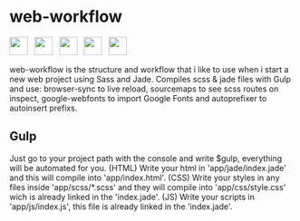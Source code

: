 # web-workflow 
 <img src="https://github.com/delvallejoni/web-workflow/blob/master/app/images/npm.png" width="32"/> &nbsp; <img src="https://github.com/delvallejoni/web-workflow/blob/master/app/images/gulp.png" width="32"/> &nbsp; <img src="https://github.com/delvallejoni/web-workflow/blob/master/app/images/jade.png" width="32"/> &nbsp; <img src="https://github.com/delvallejoni/web-workflow/blob/master/app/images/sass.png" width="32"/> &nbsp; <img src="https://github.com/delvallejoni/web-workflow/blob/master/app/images/autoprefixer.png" width="32"/>

web-workflow is the structure and workflow that i like to use when i start a new web project using Sass and Jade.
Compiles scss & jade files with Gulp and use: browser-sync to live reload, sourcemaps to see scss routes on inspect, google-webfonts to import Google Fonts and autoprefixer to autoinsert prefixs.
## Gulp
Just go to your project path with the console and write $gulp, everything will be automated for you.
(HTML) Write your html in 'app/jade/index.jade' and this will compile into 'app/index.html'.
(CSS) Write your styles in any files inside 'app/scss/*.scss' and they will compile into 'app/css/style.css' wich is already linked in the 'index.jade'.
(JS) Write your scripts in 'app/js/index.js', this file is already linked in the 'index.jade'.
